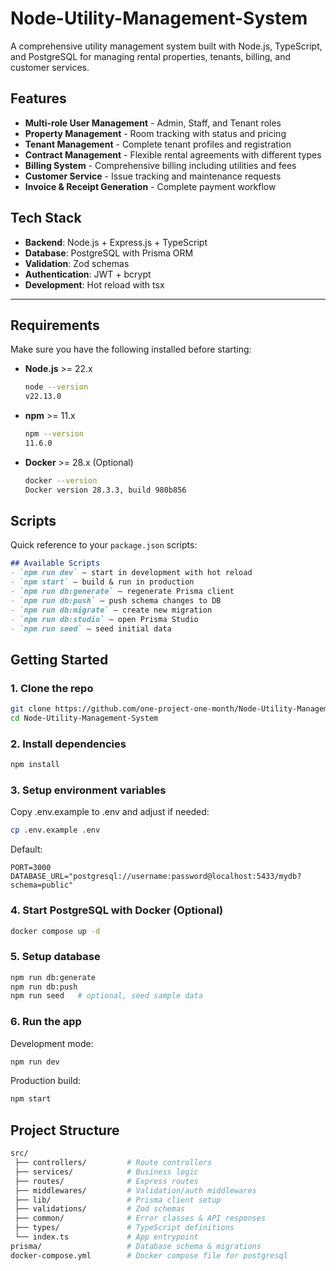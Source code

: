 # Node-Utility-Management-System

A comprehensive utility management system built with Node.js, TypeScript, and PostgreSQL for managing rental properties, tenants, billing, and customer services.

## Features
- **Multi-role User Management** - Admin, Staff, and Tenant roles
- **Property Management** - Room tracking with status and pricing
- **Tenant Management** - Complete tenant profiles and registration
- **Contract Management** - Flexible rental agreements with different types
- **Billing System** - Comprehensive billing including utilities and fees
- **Customer Service** - Issue tracking and maintenance requests
- **Invoice & Receipt Generation** - Complete payment workflow

## Tech Stack
- **Backend**: Node.js + Express.js + TypeScript
- **Database**: PostgreSQL with Prisma ORM
- **Validation**: Zod schemas
- **Authentication**: JWT + bcrypt
- **Development**: Hot reload with tsx

---
## Requirements
Make sure you have the following installed before starting:
- **Node.js** >= 22.x  
  ```bash
  node --version
  v22.13.0
  ```
- **npm** >= 11.x
  ```bash
  npm --version
  11.6.0
  ```
- **Docker** >= 28.x (Optional)
  ```bash
  docker --version
  Docker version 28.3.3, build 980b856
  ```

## Scripts
Quick reference to your `package.json` scripts:
```markdown
## Available Scripts
- `npm run dev` – start in development with hot reload
- `npm start` – build & run in production
- `npm run db:generate` – regenerate Prisma client
- `npm run db:push` – push schema changes to DB
- `npm run db:migrate` – create new migration
- `npm run db:studio` – open Prisma Studio
- `npm run seed` – seed initial data
```

## Getting Started

### 1. Clone the repo
```bash
git clone https://github.com/one-project-one-month/Node-Utility-Management-System.git
cd Node-Utility-Management-System
```

### 2. Install dependencies
```bash
npm install
```

### 3. Setup environment variables
Copy .env.example to .env and adjust if needed:
```bash
cp .env.example .env
```

Default:
```env
PORT=3000
DATABASE_URL="postgresql://username:password@localhost:5433/mydb?schema=public"
```

### 4. Start PostgreSQL with Docker (Optional)

```bash
docker compose up -d
```

### 5. Setup database
```bash
npm run db:generate
npm run db:push
npm run seed   # optional, seed sample data
```

### 6. Run the app
Development mode:
```bash
npm run dev
```

Production build:
```bash
npm start

```

## Project Structure
```bash
src/
 ├── controllers/         # Route controllers
 ├── services/            # Business logic
 ├── routes/              # Express routes
 ├── middlewares/         # Validation/auth middlewares
 ├── lib/                 # Prisma client setup
 ├── validations/         # Zod schemas
 ├── common/              # Error classes & API responses
 ├── types/               # TypeScript definitions
 └── index.ts             # App entrypoint
prisma/                   # Database schema & migrations
docker-compose.yml        # Docker compose file for postgresql
```